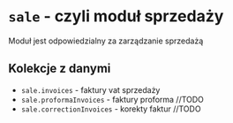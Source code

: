 
# `sale` - czyli moduł sprzedaży

Moduł jest odpowiedzialny za zarządzanie sprzedażą

## Kolekcje z danymi

* `sale.invoices` - faktury vat sprzedaży
* `sale.proformaInvoices` - faktury proforma //TODO
* `sale.correctionInvoices` - korekty faktur //TODO